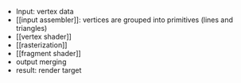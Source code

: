 - Input: vertex data
- [[input assembler]]: vertices are grouped into primitives (lines and triangles)
- [[vertex shader]]
- [[rasterization]]
- [[fragment shader]]
- output merging
- result: render target